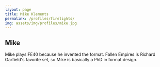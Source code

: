 ```yaml
---
layout: page
title: Mike Klements
permalink: /profiles/firelights/
img: assets/img/profiles/mike.jpg
---
```


## Mike

Mike plays FE40 because he invented the format. Fallen Empires is Richard Garfield's favorite set, so Mike is basically a PhD in format design.
